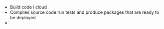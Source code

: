 - Build code i cloud
- Complies source code run tests and produce packages that are ready to be deployed
- 
